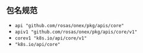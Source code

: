 ## 包名规范 

- `api "github.com/rosas/onex/pkg/apis/core"`
- `apiv1 "github.com/rosas/onex/pkg/apis/core/v1"`
- `corev1 "k8s.io/api/core/v1"`
- `"k8s.io/api/core"`
